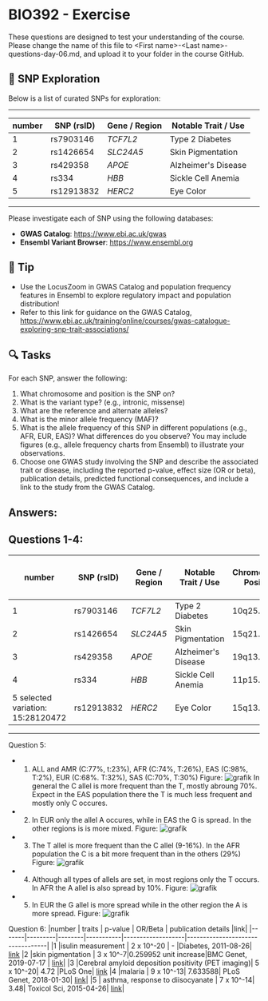 # BIO392 - Exercise
These questions are designed to test your understanding of the course. Please change the name of this file to \<First name\>-\<Last name\>-questions-day-06.md, and upload it to your folder in the course GitHub. 

## 🧬 SNP Exploration 
Below is a list of curated SNPs for exploration: 

---

| number | SNP (rsID)  | Gene / Region | Notable Trait / Use |
|---------|-------------|----------------|----------------------|
| 1       | rs7903146   | *TCF7L2*       | Type 2 Diabetes      |
| 2       | rs1426654   | *SLC24A5*      | Skin Pigmentation    |
| 3       | rs429358    | *APOE*         | Alzheimer's Disease  |
| 4       | rs334       | *HBB*          | Sickle Cell Anemia   |
| 5       | rs12913832  | *HERC2*        | Eye Color            |

---

Please investigate each of SNP using the following databases:

- **GWAS Catalog**: https://www.ebi.ac.uk/gwas  
- **Ensembl Variant Browser**: https://www.ensembl.org
  
## 📌 **Tip**
- Use the LocusZoom in GWAS Catalog and population frequency features in Ensembl to explore regulatory impact and population distribution!
- Refer to this link for guidance on the GWAS Catalog, https://www.ebi.ac.uk/training/online/courses/gwas-catalogue-exploring-snp-trait-associations/

## 🔍 Tasks
For each SNP, answer the following:

1. What chromosome and position is the SNP on?
2. What is the variant type? (e.g., intronic, missense)
3. What are the reference and alternate alleles?
4. What is the minor allele frequency (MAF)?
5. What is the allele frequency of this SNP in different populations (e.g., AFR, EUR, EAS)? What differences do you observe? You may include figures (e.g., allele frequency charts from Ensembl) to illustrate your observations.
6. Choose one GWAS study involving the SNP and describe the associated trait or disease, including the reported p-value, effect size (OR or beta), publication details, predicted functional consequences, and include a link to the study from the GWAS Catalog.

## Answers: 
Questions 1-4:
---

| number | SNP (rsID)  | Gene / Region | Notable Trait / Use | Chromosome, Position | variant type | reference, alternate alleles(forward strand) | MAF    | 
|---------|-------------|----------------|----------------------|-------------------|----------------------|----------------|-------------|
| 1       | rs7903146   | *TCF7L2*       | Type 2 Diabetes      |10q25.2            |intron variant   |C/G/T|0.40 |  
| 2       | rs1426654   | *SLC24A5*      | Skin Pigmentation    |15q21.1            |Missense variant |A/G/T     |0.50|
| 3       | rs429358    | *APOE*         | Alzheimer's Disease  |19q13.32           |Missense variant |T/C      |0.38|
| 4       | rs334       | *HBB*          | Sickle Cell Anemia   |11p15.4    | Missense variant  |T/A/C/G                 | 0.14   |
| 5   selected variation: 15:28120472 | rs12913832  | *HERC2*        | Eye Color            |15q13.1    |intron variation     |A/C/G         | 0.43       |

---
Question 5:
* 1. ALL and AMR (C:77%, t:23%), AFR (C:74%, T:26%), EAS (C:98%, T:2%), EUR (C:68%. T:32%), SAS (C:70%, T:30%) 
Figure: ![grafik](https://github.com/user-attachments/assets/e1597d7b-0c84-4c43-9719-819e5cd79d42)
In general the C allel is more frequent than the T, mostly abroung 70%. Expect in the EAS population there the T is much less frequent and mostly only C occures. 

* 2. In EUR only the allel A occures, while in EAS the G is spread. In the other regions is is more mixed. 
Figure: ![grafik](https://github.com/user-attachments/assets/7e25c771-8ec7-4704-8db7-acba90ef6ccd)

* 3. The T allel is more frequent than the C allel (9-16%). In the AFR population the C is a bit more frequent than in the others (29%) 
Figure: ![grafik](https://github.com/user-attachments/assets/7a032df5-ef14-4261-a3a5-9332dd564992)

* 4. Although all types of allels are set, in most regions only the T occurs. In AFR the A allel is also spread by 10%. 
Figure: ![grafik](https://github.com/user-attachments/assets/2cf998eb-ede5-4a0d-8855-4ff48ef1b9e8)

* 5. In EUR the G allel is more spread while in the other region the A is more spread. 
Figure: ![grafik](https://github.com/user-attachments/assets/01a2809e-e45b-427e-a558-c502737f02da)


Question 6: 
|number | traits | p-value | OR/Beta | publication details |link|
|-------|---------|--------|-----------|-------------------|----------------------------------|
|1      |isulin measurement | 2 x 10^-20 | - |Diabetes, 2011-08-26| [link](https://www.ebi.ac.uk/gwas/studies/GCST001212)
|2      |skin pigmentation | 3 x 10^-7|0.259952 unit increase|BMC Genet, 2019-07-17 | [link](https://www.ebi.ac.uk/gwas/studies/GCST008518)|
|3      |Cerebral amyloid deposition positivity (PET imaging)| 5 x 10^-20| 4.72 |PLoS One| [link](https://www.ebi.ac.uk/gwas/variants/rs429358)
|4      |malaria | 9 x 10^-13| 7.633588| PLoS Genet, 2018-01-30| [link](https://www.ebi.ac.uk/gwas/studies/GCST005356)|
|5    | asthma, response to diisocyanate | 7 x 10^-14| 3.48| Toxicol Sci, 2015-04-26| [link](https://www.ebi.ac.uk/gwas/studies/GCST002875)|


